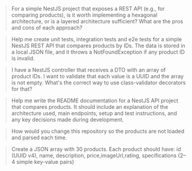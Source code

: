 > For a simple NestJS project that exposes a REST API (e.g., for comparing products), is it worth implementing a hexagonal architecture, or is a layered architecture sufficient? What are the pros and cons of each approach?

> Help me create unit tests, integration tests and e2e tests for a simple NestJS REST API that compares products by IDs. The data is stored in a local JSON file, and it throws a NotFoundException if any product ID is invalid.

> I have a NestJS controller that receives a DTO with an array of product IDs. I want to validate that each value is a UUID and the array is not empty. What's the correct way to use class-validator decorators for that?

> Help me write the README documentation for a NestJS API project that compares products. It should include an explanation of the architecture used, main endpoints, setup and test instructions, and any key decisions made during development.

> How would you change this repository so the products are not loaded and parsed each time.

> Create a JSON array with 30 products. Each product should have: id (UUID v4), name, description, price,imageUrl,rating, specifications (2–4 simple key-value pairs)
